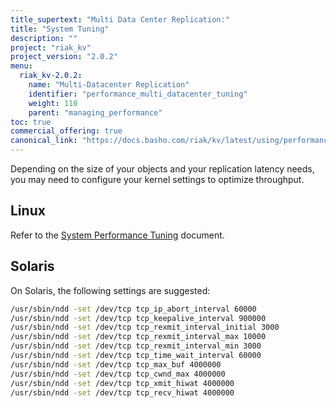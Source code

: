 ```yaml
---
title_supertext: "Multi Data Center Replication:"
title: "System Tuning"
description: ""
project: "riak_kv"
project_version: "2.0.2"
menu:
  riak_kv-2.0.2:
    name: "Multi-Datacenter Replication"
    identifier: "performance_multi_datacenter_tuning"
    weight: 110
    parent: "managing_performance"
toc: true
commercial_offering: true
canonical_link: "https://docs.basho.com/riak/kv/latest/using/performance/multi-datacenter-tuning"
---
```


[perf index]: /riak/kv/2.0.2/using/performance

Depending on the size of your objects and your replication latency
needs, you may need to configure your kernel settings to optimize
throughput.

## Linux

Refer to the [System Performance Tuning][perf index] document.

## Solaris

On Solaris, the following settings are suggested:

```bash
/usr/sbin/ndd -set /dev/tcp tcp_ip_abort_interval 60000
/usr/sbin/ndd -set /dev/tcp tcp_keepalive_interval 900000
/usr/sbin/ndd -set /dev/tcp tcp_rexmit_interval_initial 3000
/usr/sbin/ndd -set /dev/tcp tcp_rexmit_interval_max 10000
/usr/sbin/ndd -set /dev/tcp tcp_rexmit_interval_min 3000
/usr/sbin/ndd -set /dev/tcp tcp_time_wait_interval 60000
/usr/sbin/ndd -set /dev/tcp tcp_max_buf 4000000
/usr/sbin/ndd -set /dev/tcp tcp_cwnd_max 4000000
/usr/sbin/ndd -set /dev/tcp tcp_xmit_hiwat 4000000
/usr/sbin/ndd -set /dev/tcp tcp_recv_hiwat 4000000
```

